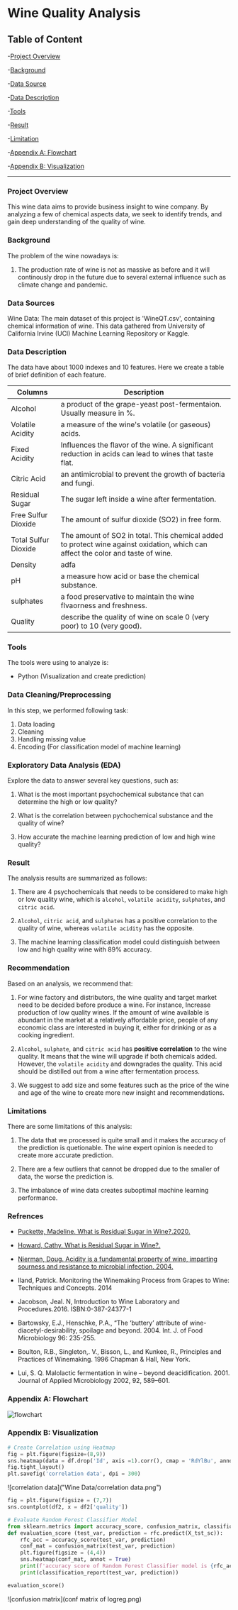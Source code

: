 # Wine Quality Analysis


## Table of Content

-[Project Overview](#project-overview)

-[Background](#background)

-[Data Source](#data-sources)

-[Data Description](#data-description)

-[Tools](#tools)

-[Result](#result)

-[Limitation](#limitations)

-[Appendix A: Flowchart](#appendix-a-flowchart)

-[Appendix B: Visualization](#appendix-b-visualization)

---



### Project Overview

This wine data aims to provide business insight to wine company. By analyzing a few of chemical aspects data, we seek to identify trends, and gain deep understanding of the quality of wine.

### Background

The problem of the wine nowadays is:

1. The production rate of wine is not as massive as before and it will continously drop in the future due to several external influence such as climate change and pandemic. 

### Data Sources

Wine Data: The main dataset of this project is 'WineQT.csv', containing chemical information of wine. This data gathered from University of California Irvine (UCl) Machine Learning Repository or Kaggle. 

### Data Description

The data have about 1000 indexes and 10 features. Here we create a table of brief definition of each feature.

|Columns|Description|
|---|---|
|Alcohol|a product of the grape-yeast post-fermentaion. Usually measure in %.|
|Volatile Acidity| a measure of the wine's volatile (or gaseous) acids.|
|Fixed Acidity| Influences the flavor of the wine. A significant reduction in acids can lead to wines that taste flat.|
|Citric Acid| an antimicrobial to prevent the growth of bacteria and fungi.|
|Residual Sugar|The sugar left inside a wine after fermentation.|
|Free Sulfur Dioxide|The amount of sulfur dioxide (SO2) in free form.|
|Total Sulfur Dioxide|The amount of SO2 in total. This chemical added to protect wine against oxidation, which can affect the color and taste of wine.|
|Density|adfa|
|pH|a measure how acid or base the chemical substance.|
|sulphates|a food preservative to maintain the wine flvaorness and freshness.|
|Quality|describe the quality of wine on scale 0 (very poor) to 10 (very good).|

### Tools

The tools were using to analyze is:

- Python (Visualization and create prediction)

### Data Cleaning/Preprocessing

In this step, we performed following task:

1. Data loading
2. Cleaning
3. Handling missing value
4. Encoding (For classification model of machine learning)

### Exploratory Data Analysis (EDA)

Explore the data to answer several key questions, such as:

1. What is the most important psychochemical substance that can determine the high or low quality?

2. What is the correlation between pychochemical substance and the quality of wine?

2. How accurate the machine learning prediction of low and high wine quality?

### Result

The analysis results are summarized as follows:

1. There are 4 psychochemicals that needs to be considered  to make high or low quality wine, which is `alcohol`, `volatile acidity`, `sulphates`, and `citric acid`.

2. `Alcohol`, `citric acid`, and `sulphates` has a positive correlation to the quality of wine, whereas `volatile acidity` has the opposite.

3. The machine learning classification model could distinguish between low and high quality wine with 89% accuracy. 

### Recommendation

Based on an analysis, we recommend that:

1. For wine factory and distributors, the wine quality and target market need to be decided before produce a wine. For instance, Increase production of low quality wines. If the amount of wine available is abundant in the market at a relatively affordable price, people of any economic class are interested in buying it, either for drinking or as a cooking ingredient.

2. `Alcohol`, `sulphate`, and `citric acid` has **positive correlation** to the wine quality. It means that the wine will upgrade if both chemicals added. However, the `volatile acidity` and downgrades the quality. This acid should be distilled out from a wine after fermentation process.  

3. We suggest to add size and some features such as the price of the wine and age of the wine to create more new insight and recommendations. 

### Limitations

There are some limitations of this analysis:

1. The data that we processed is quite small and it makes the accuracy of the prediction is quetionable. The wine expert opinion is needed to create more accurate prediction.

2. There are a few outliers that cannot be dropped due to the smaller of data, the worse the prediction is.

3. The imbalance of wine data creates suboptimal machine learning performance.

### Refrences

- [Puckette,  Madeline.  What  is  Residual  Sugar  in  Wine?.2020.](https://winefolly.com/deep-dive/what-is-residual-sugar-in-wine/)

- [Howard,  Cathy.  What  is  Residual  Sugar  in  Wine?.](https://whicherridge.com.au/blog/what-is-residual-sugar-in-wine/#:~:text=The%20residual%20sugar%20remaining%20in,0.3%20to%202%20g%)

- [Nierman, Doug. Acidity is a fundamental property of wine, imparting sourness and resistance  to  microbial  infection.  2004.](https://waterhouse.ucdavis.edu/whats-in-wine/fixed-acidity#:~:text=The%20predominant%20fixed%20acids%20found,2%2C000%20mg%2FL%20succinic%20acid)

- Iland, Patrick. Monitoring the Winemaking Process from Grapes to Wine: Techniques and Concepts. 2014

- Jacobson, Jeal. N, Introduction to Wine Laboratory and Procedures.2016. ISBN:0-387-24377-1 

- Bartowsky, E.J., Henschke, P.A., “The ‘buttery’ attribute of wine-diacetyl-desirability, spoilage and beyond. 2004. Int. J. of Food Microbiology 96: 235-255.

- Boulton, R.B., Singleton,. V., Bisson, L., and Kunkee, R., Principles and Practices of Winemaking. 1996 Chapman & Hall, New York.

- Lui, S. Q. Malolactic fermentation in wine – beyond deacidification.  2001. Journal of Applied Microbiology 2002, 92, 589–601.

### Appendix A: Flowchart

![flowchart]("flowchart.png")

### Appendix B: Visualization

```python
# Create Correlation using Heatmap
fig = plt.figure(figsize=(8,9))
sns.heatmap(data = df.drop('Id', axis =1).corr(), cmap = 'RdYlBu', annot=True)
fig.tight_layout()
plt.savefig('correlation data', dpi = 300)
```

![correlation data]("Wine Data/correlation data.png")

```python
fig = plt.figure(figsize = (7,7))
sns.countplot(df2, x = df2['quality'])
```


```python
# Evaluate Random Forest Classifier Model
from sklearn.metrics import accuracy_score, confusion_matrix, classification_report
def evaluation_score (test_var, prediction = rfc.predict(X_tst_sc)):
    rfc_acc = accuracy_score(test_var, prediction)
    conf_mat = confusion_matrix(test_var, prediction)
    plt.figure(figsize = (4,4))
    sns.heatmap(conf_mat, annot = True)
    print(f'accuracy score of Random Forest Classifier model is {rfc_acc}')
    print(classification_report(test_var, prediction))

evaluation_score()
```

![confusion matrix](conf matrix of logreg.png)
